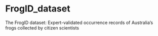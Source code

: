 # FrogID_dataset
The FrogID dataset: Expert-validated occurrence records of Australia’s frogs collected by citizen scientists
